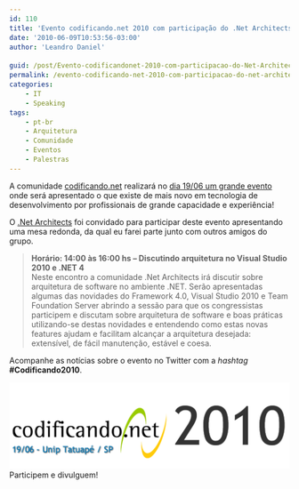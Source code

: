 ```yaml
---
id: 110
title: 'Evento codificando.net 2010 com participação do .Net Architects'
date: '2010-06-09T10:53:56-03:00'
author: 'Leandro Daniel'

guid: /post/Evento-codificandonet-2010-com-participacao-do-Net-Architects.aspx
permalink: /evento-codificando-net-2010-com-participacao-do-net-architects/
categories:
    - IT
    - Speaking
tags:
    - pt-br
    - Arquitetura
    - Comunidade
    - Eventos
    - Palestras
---
```


A comunidade [codificando.net](http://comunidade.codificando.net/) realizará no [dia 19/06 um grande evento](http://www.codificandomagazine.net/codificando2010/Grade) onde será apresentado o que existe de mais novo em tecnologia de desenvolvimento por profissionais de grande capacidade e experiência!

O [.Net Architects](http://www.dotnetarchitects.net/) foi convidado para participar deste evento apresentando uma mesa redonda, da qual eu farei parte junto com outros amigos do grupo.

> **Horário: 14:00 às 16:00 hs – Discutindo arquitetura no Visual Studio 2010 e .NET 4**    
> Neste encontro a comunidade .Net Architects irá discutir sobre arquitetura de software no ambiente .NET. Serão apresentadas algumas das novidades do Framework 4.0, Visual Studio 2010 e Team Foundation Server abrindo a sessão para que os congressistas participem e discutam sobre arquitetura de software e boas práticas utilizando-se destas novidades e entendendo como estas novas features ajudam e facilitam alcançar a arquitetura desejada: extensível, de fácil manutenção, estável e coesa.

Acompanhe as notícias sobre o evento no Twitter com a *hashtag* **\#Codificando2010**.

[![Codificando2010](/assets/pics/Codificando2010.png "Codificando2010")](http://www.codificandomagazine.net/codificando2010/Default)Participem e divulguem!
